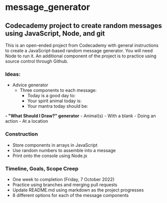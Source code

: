 # message_generator
## Codecademy project to create random messages using JavaScript, Node, and git

This is an open-ended project from Codecademy with general instructions to create a JavaScript-based random message generator. You will need Node to run it. An additional component of the project is to practice using source control through Github. 

### Ideas: 
- Advice generator
    - Three components to each message: 
        - Today is a good day to:
        - Your spirit animal today is: 
        - Your mantra today should be: 

**- "What Should I Draw?" generator**
    - Animal(s)
    - With a blank
    - Doing an action
    - At a location

### Construction
- Store components in arrays in JavaScript
- Use random numbers to assemble into a message
- Print onto the console using Node.js

### Timeline, Goals, Scope Creep
- One week to completion (Friday, 7 October 2022)
- Practice using branches and merging pull requests
- Update README.md using markdown as the project progresses
- 8 different options for each of the message components

